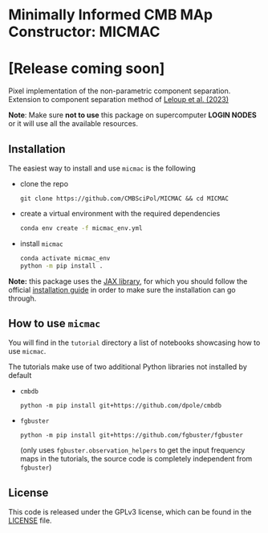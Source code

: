# Minimally Informed CMB MAp Constructor: MICMAC
# [Release coming soon]

Pixel implementation of the non-parametric component separation.
Extension to component separation method of [Leloup et al. (2023)](https://journals.aps.org/prd/abstract/10.1103/PhysRevD.108.123547)

**Note**: Make sure **not to use** this package on supercomputer **LOGIN NODES** or it will use all the available resources.


## Installation

The easiest way to install and use `micmac` is the following

- clone the repo
    ```
    git clone https://github.com/CMBSciPol/MICMAC && cd MICMAC
    ```
- create a virtual environment with the required dependencies
    ```bash
    conda env create -f micmac_env.yml
    ```
- install `micmac`
    ```bash
    conda activate micmac_env
    python -m pip install .
    ```

**Note:** this package uses the [JAX library](ttps://jax.readthedocs.io), for which you should follow the official [installation guide](https://jax.readthedocs.io/en/latest/installation.html) in order to make sure the installation can go through.

## How to use `micmac`

You will find in the `tutorial` directory a list of notebooks showcasing how to use `micmac`.

The tutorials make use of two additional Python libraries not installed by default
- `cmbdb`
    ```shell
    python -m pip install git+https://github.com/dpole/cmbdb
    ```
- `fgbuster`
    ```shell
    python -m pip install git+https://github.com/fgbuster/fgbuster
    ```
  (only uses `fgbuster.observation_helpers` to get the input frequency maps in the tutorials, the source code is completely independent from `fgbuster`)

## License
This code is released under the GPLv3 license, which can be found in the [LICENSE](./LICENSE) file.
